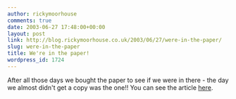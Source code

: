 ```yaml
---
author: rickymoorhouse
comments: true
date: 2003-06-27 17:48:00+00:00
layout: post
link: http://blog.rickymoorhouse.co.uk/2003/06/27/were-in-the-paper/
slug: were-in-the-paper
title: We're in the paper!
wordpress_id: 1724
---
```


After all those days we bought the paper to see if we were in there - the day we almost didn't get a copy was the one!! You can see the article [here](http://www.samespirit.net/uruguay/news).
